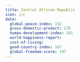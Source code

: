 ```yaml
---
title: Central African Republic
icon: 🇨🇫
data:
  global-peace-index: 152
  gross-domestic-product: 178
  human-development-index: 191
  world-happiness-report:
  cost-of-living:
  good-country-index: 167
  global-freedom-score: 197
---
```

